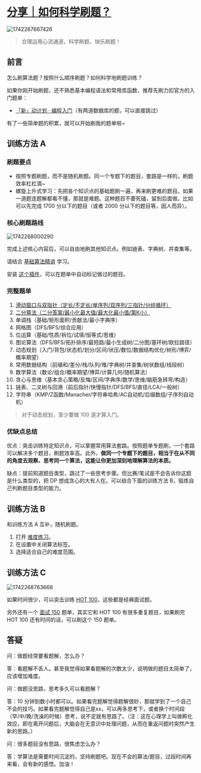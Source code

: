 # [分享｜如何科学刷题？](https://leetcode.cn/discuss/post/3141566/ru-he-ke-xue-shua-ti-by-endlesscheng-q3yd/)

![1742267667426](https://pic.leetcode.cn/1720231746-FwkEem-%E5%BF%83%E6%B5%81.jpg)

> 合理运用心流通道，科学刷题，快乐刷题！

## 前言

怎么刷算法题？按照什么顺序刷题？如何科学地刷题训练？

如果你刚开始刷题，还不熟悉基本编程语法和常用库函数，推荐先刷力扣官方的入门题单：

* [「新」动计划 · 编程入门](https://leetcode.cn/studyplan/primers-list/)（有两道数据库的题，可以直接跳过）

有了一些简单题的积累，就可以开始刷我的题单啦~

## 训练方法 A

### 刷题要点

* 按照专题刷题，而不是随机刷题。同一个专题下的题目，套路是一样的，刷题效率杠杠滴~
* 螺旋上升式学习：先把各个知识点的基础题刷一遍，再来刷更难的题目。如果一道题连题解都看不懂，那就是难题。这种题目不要死磕，留到后面做。比如可以先完成 1700 分以下的题目（或者 2000 分以下的题目等，因人而异）。

### 核心刷题路线

![1742268000290](https://pic.leetcode.cn/1741315303-gDhXSh-%E5%A6%82%E4%BD%95%E7%A7%91%E5%AD%A6%E5%88%B7%E9%A2%98-3.png)

完成上述核心内容后，可以自由地刷其他知识点。例如链表、字典树、并查集等。

请结合 [基础算法精讲](https://www.bilibili.com/video/BV1bP411c7oJ/) 学习。

安装 [这个插件](https://scriptcat.org/zh-CN/script-show-page/2778)，可以在题单中自动标记做过的题目。

### 完整题单

1. [滑动窗口与双指针（定长/不定长/单序列/双序列/三指针/分组循环）](https://leetcode.cn/discuss/post/3578981/ti-dan-hua-dong-chuang-kou-ding-chang-bu-rzz7/)
2. [二分算法（二分答案/最小化最大值/最大化最小值/第K小）](https://leetcode.cn/discuss/post/3579164/ti-dan-er-fen-suan-fa-er-fen-da-an-zui-x-3rqn/)
3. 单调栈（基础/矩形面积/贡献法/最小字典序）
4. 网格图（DFS/BFS/综合应用）
5. 位运算（基础/性质/拆位/试填/恒等式/思维）
6. 图论算法（DFS/BFS/拓扑排序/最短路/最小生成树/二分图/基环树/欧拉路径）
7. 动态规划（入门/背包/状态机/划分/区间/状压/数位/数据结构优化/树形/博弈/概率期望）
8. 常用数据结构（前缀和/差分/栈/队列/堆/字典树/并查集/树状数组/线段树）
9. 数学算法（数论/组合/概率期望/博弈/计算几何/随机算法）
10. 贪心与思维（基本贪心策略/反悔/区间/字典序/数学/思维/脑筋急转弯/构造）
11. 链表、二叉树与回溯（前后指针/快慢指针/DFS/BFS/直径/LCA/一般树）
12. 字符串（KMP/Z函数/Manacher/字符串哈希/AC自动机/后缀数组/子序列自动机）

> 对于动态规划，至少要做 100 道才算入门。

### 优缺点总结

优点：突击训练特定知识点，可以掌握常用算法套路。按照题单专题刷，一个套路可以解决多个题目，刷题效率高。此外，**做同一个专题下的题目，相当于在从不同的角度去观察、思考同一个算法，这能让你更加深刻地理解算法的本质。**

缺点：提前知道题目类型，跳过了一些思考步骤。但比赛/笔试是不会告诉你这题是什么类型的，把 DP 想成贪心的大有人在。可以结合下面的训练方法 B，锻炼自己判断题目类型的能力。

## 训练方法 B

和训练方法 A 互补，随机刷题。

1. 打开 [难度练习](https://huxulm.github.io/lc-rating/zen)。
2. 在设置中关闭算法标签。
3. 选择适合自己的难度范围。

## 训练方法 C

![1742268763668](https://pic.leetcode.cn/1740366413-ciMsTC-%E5%A6%82%E4%BD%95%E7%A7%91%E5%AD%A6%E5%88%B7%E9%A2%98-2.png)

如果时间很少，可以突击训练 [HOT 100](https://leetcode.cn/studyplan/top-100-liked/)，这些都是经典面试题。

另外还有一个 [面试 150](https://leetcode.cn/studyplan/top-interview-150/) 题单，其实它和 HOT 100 有很多重复题目，如果刷完 HOT 100 还有时间的话，可以刷这个 150 题单。

## 答疑

问：做题经常要看题解，怎么办？

答：看题解不丢人。甚至我觉得如果看题解的次数太少，说明做的题目太简单了，应该增加难度。

问：做题没思路，思考多久可以看题解？

答：10 分钟到数小时都可以。如果看完题解觉得题解很妙，那就学到了一个自己不会的技巧。如果看完题解觉得自己是xx，可以再多思考下，或者换个时间段（早/中/晚/洗澡的时候）思考，说不定就有思路了。（注：这在心理学上叫做孵化效应，即在离开问题后，大脑会在无意识中处理问题，从而在重返问题时突然产生新的思路。）

问：很多题目没有思路，很焦虑怎么办？

答：学算法是需要时间沉淀的，坚持刷题吧。现在不会的算法/题目，过段时间再来看，会有新的感悟。加油！


